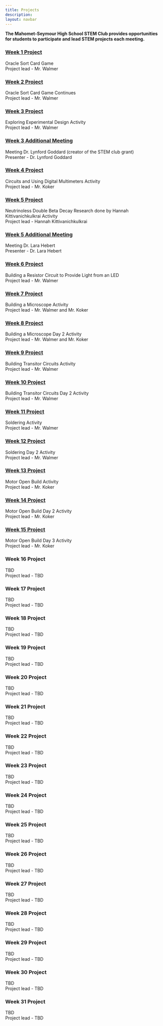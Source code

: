 ```yaml
---
title: Projects
description:
layout: navbar
---
```


**The Mahomet-Seymour High School STEM Club provides opportunities for students to participate and lead STEM projects each meeting.** 


### **[Week 1 Project](OracleSortCardGame.html)**
Oracle Sort Card Game                                                            
Project lead - Mr. Walmer


### **[Week 2 Project](OracleSortCardGame2.html)**
Oracle Sort Card Game Continues                                                   
Project lead - Mr. Walmer


### **[Week 3 Project](ExploringExperimentalDesign.html)**
Exploring Experimental Design Activity        
Project lead - Mr. Walmer                    

### **[Week 3 Additional Meeting](MeetingDrLynfordGoddard.html)**                       
Meeting Dr. Lynford Goddard (creator of the STEM club grant)                          
Presenter - Dr. Lynford Goddard                     
                                                           
                                                         
### **[Week 4 Project](CircuitsAndUsingDigitalMultimetersActivity.html)**
Circuits and Using Digital Multimeters Activity                                                                
Project lead - Mr. Koker


### **[Week 5 Project](Project5.html)**
Neutrinoless Double Beta Decay Research done by Hannah Kittivanichkulkrai Activity                                                      
Project lead - Hannah Kittivanichkulkrai                                                                 

### **[Week 5 Additional Meeting](MeetingDrLaraHebert.html)**                       
Meeting Dr. Lara Hebert                         
Presenter - Dr. Lara Hebert      
                                                                    
                                                                                                                                                     
### **[Week 6 Project](BuildingAResistorToProvideLightFromAnLED.html)**                                                                    
Building a Resistor Circuit to Provide Light from an LED                                                                  
Project lead - Mr. Walmer                                                                           
                                                                                                
                                                                                                     
### **[Week 7 Project](BuildingAMicroscope.html)**
Building a Microscope Activity                                                                
Project lead - Mr. Walmer and Mr. Koker

                       
### **[Week 8 Project](BuildingAMicroscopeDay2.html)**
Building a Microscope Day 2 Activity                                                                
Project lead - Mr. Walmer and Mr. Koker
                        
                   
### **[Week 9 Project](BuildingTransitorCircuits.html)**                                                                    
Building Transitor Circuits Activity                                                            
Project lead - Mr. Walmer                                                                           
                                                                                                
                            
### **[Week 10 Project](BuildingTransitorCircuitsPart2.html)** 
Building Transitor Circuits Day 2 Activity                                                            
Project lead - Mr. Walmer                                                                   
                                                                
                                                                           
### **[Week 11 Project](Soldering.html)**
Soldering Activity                                                                
Project lead - Mr. Walmer


### **[Week 12 Project](SolderingDay2.html)**
Soldering Day 2 Activity                                                                
Project lead - Mr. Walmer


### **[Week 13 Project](MotorOpenBuild.html)**
Motor Open Build Activity                                                               
Project lead - Mr. Koker


### **[Week 14 Project](MotorOpenBuild2.html)**
Motor Open Build Day 2 Activity                                                               
Project lead - Mr. Koker                                                                    


### **[Week 15 Project](MotorOpenBuild3.html)**
Motor Open Build Day 3 Activity                                                               
Project lead - Mr. Koker                                                                    
                                                                                  

### **Week 16 Project**
TBD                                                               
Project lead - TBD                                            


### **Week 17 Project**
TBD                                                               
Project lead - TBD


### **Week 18 Project**
TBD                                                               
Project lead - TBD    
                                                 
                                                 
### **Week 19 Project**
TBD                                                               
Project lead - TBD


### **Week 20 Project**
TBD                                                               
Project lead - TBD    


### **Week 21 Project**
TBD                                                               
Project lead - TBD


### **Week 22 Project**
TBD                                                               
Project lead - TBD    


### **Week 23 Project**
TBD                                                               
Project lead - TBD


### **Week 24 Project**
TBD                                                               
Project lead - TBD    


### **Week 25 Project**
TBD                                                               
Project lead - TBD


### **Week 26 Project**
TBD                                                               
Project lead - TBD    

### **Week 27 Project**
TBD                                                               
Project lead - TBD


### **Week 28 Project**
TBD                                                               
Project lead - TBD    


### **Week 29 Project**
TBD                                                               
Project lead - TBD


### **Week 30 Project**
TBD                                                               
Project lead - TBD    


### **Week 31 Project**
TBD                                                               
Project lead - TBD

